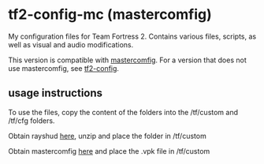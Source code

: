 # tf2-config-mc (mastercomfig)

My configuration files for Team Fortress 2. Contains various files, scripts, as well as visual and audio modifications.

This version is compatible with [mastercomfig](https://mastercomfig.com/). For a version that does not use mastercomfig, see [tf2-config](https://github.com/ambroshia/tf2-config).

## usage instructions

To use the files, copy the content of the folders into the /tf/custom and /tf/cfg folders.

Obtain rayshud [here](https://github.com/raysfire/rayshud), unzip and place the folder in /tf/custom

Obtain mastercomfig [here](https://mastercomfig.com/app) and place the .vpk file in /tf/custom